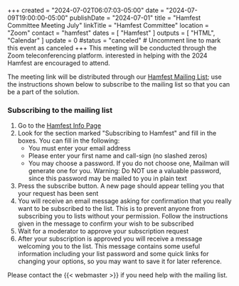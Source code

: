 +++
created = "2024-07-02T06:07:03-05:00"
date = "2024-07-09T19:00:00-05:00"
publishDate = "2024-07-01"
title = "Hamfest Committee Meeting July"
linkTitle = "Hamfest Committee"
location = "Zoom"
contact = "hamfest"
dates = [ "Hamfest" ]
outputs = [ "HTML", "Calendar" ]
update = 0
#status = "canceled"	# Uncomment line to mark this event as canceled	
+++
This meeting will be conducted through the Zoom teleconferencing platform.
interested in helping with the 2024 Hamfest are encouraged to attend.

The meeting link will be distributed through our
[Hamfest Mailing List](https://lists.rrra.org/mailman/listinfo/hamfest); use
the instructions shown below to subscribe to the mailing list so that you can
be a part of the solution.

### Subscribing to the mailing list

1. Go to the [Hamfest Info Page](https://lists.rrra.org/mailman/listinfo/hamfest)
1. Look for the section marked "Subscribing to Hamfest" and fill in the
boxes. You can fill in the following:
    * You must enter your email address
    * Please enter your first name and call-sign (no slashed zeros)
    * You may choose a password. If you do not choose one, Mailman will generate one for you. Warning: Do NOT use a valuable password, since this password may be mailed to you in plain text
1. Press the subscribe button. A new page should appear telling you that your
request has been sent
1. You will receive an email message asking for confirmation that you
really want to be subscribed to the list. This is to prevent anyone
from subscribing you to lists without your permission. Follow the
instructions given in the message to confirm your wish to be subscribed
1. Wait for a moderator to approve your subscription request
1. After your subscription is approved you will receive a message welcoming
you to the list. This message contains some useful information including
your list password and some quick links for changing your options, so
you may want to save it for later reference.

Please contact the {{< webmaster >}} if you need help with the mailing
list.

